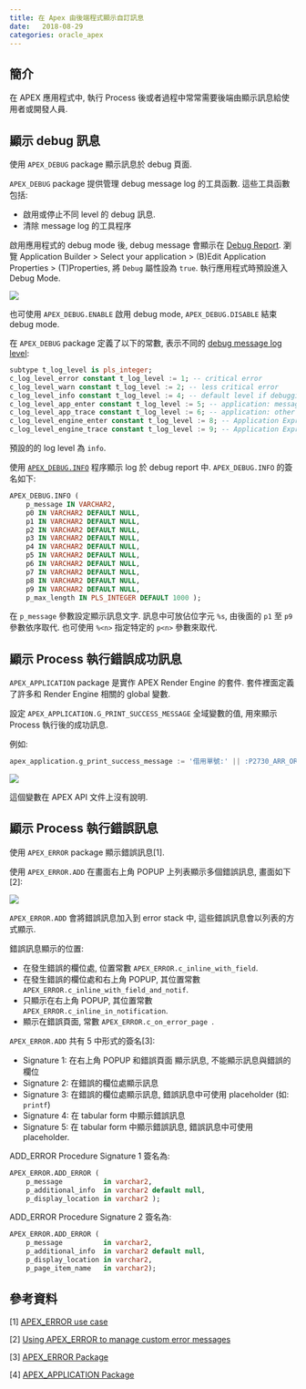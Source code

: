 ```yaml
---
title: 在 Apex 由後端程式顯示自訂訊息
date:   2018-08-29
categories: oracle_apex
---
```

  
  
 
## 簡介

在 APEX 應用程式中, 執行 Process 後或者過程中常常需要後端由顯示訊息給使用者或開發人員.

## 顯示 debug 訊息

使用 `APEX_DEBUG` package 顯示訊息於 debug 頁面.

`APEX_DEBUG` package 提供管理 debug message log 的工具函數. 這些工具函數包括: 
- 啟用或停止不同 level 的 debug 訊息.
- 清除 message log 的工具程序

啟用應用程式的 debug mode 後, debug message 會顯示在 [Debug Report](https://docs.oracle.com/database/121/HTMDB/debug_mode.htm#HTMDB28546). 瀏覽 Application Builder > Select your application > (B)Edit Application Properties > (T)Properties, 將 `Debug` 屬性設為 `true`. 執行應用程式時預設進入 Debug Mode. 

![]({{"/assets/img/180909/img02.jpg"}})

也可使用 `APEX_DEBUG.ENABLE` 啟用 debug mode, `APEX_DEBUG.DISABLE` 結束 debug mode. 

在 `APEX_DEBUG` package 定義了以下的常數, 表示不同的 [debug message log level](https://docs.oracle.com/database/121/AEAPI/apex_debug.htm#AEAPI29184):
```sql
subtype t_log_level is pls_integer; 
c_log_level_error constant t_log_level := 1; -- critical error 
c_log_level_warn constant t_log_level := 2; -- less critical error 
c_log_level_info constant t_log_level := 4; -- default level if debugging is enabled (for example, used by apex_application.debug) 
c_log_level_app_enter constant t_log_level := 5; -- application: messages when procedures/functions are entered 
c_log_level_app_trace constant t_log_level := 6; -- application: other messages within procedures/functions 
c_log_level_engine_enter constant t_log_level := 8; -- Application Express engine: messages when procedures/functions are entered 
c_log_level_engine_trace constant t_log_level := 9; -- Application Express engine: other messages within procedures/functions 
```

預設的的 log level 為 `info`.

使用 [`APEX_DEBUG.INFO`](https://docs.oracle.com/database/121/AEAPI/apex_debug.htm#AEAPI29204) 程序顯示 log 於 debug report 中. `APEX_DEBUG.INFO` 的簽名如下:
```sql
APEX_DEBUG.INFO ( 
    p_message IN VARCHAR2, 
    p0 IN VARCHAR2 DEFAULT NULL, 
    p1 IN VARCHAR2 DEFAULT NULL, 
    p2 IN VARCHAR2 DEFAULT NULL, 
    p3 IN VARCHAR2 DEFAULT NULL, 
    p4 IN VARCHAR2 DEFAULT NULL, 
    p5 IN VARCHAR2 DEFAULT NULL, 
    p6 IN VARCHAR2 DEFAULT NULL, 
    p7 IN VARCHAR2 DEFAULT NULL, 
    p8 IN VARCHAR2 DEFAULT NULL, 
    p9 IN VARCHAR2 DEFAULT NULL, 
    p_max_length IN PLS_INTEGER DEFAULT 1000 ); 
```

在 `p_message` 參數設定顯示訊息文字. 訊息中可放佔位字元 `%s`, 由後面的 `p1` 至 `p9` 參數依序取代. 也可使用 `%<n>` 指定特定的 `p<n>` 參數來取代.

## 顯示 Process 執行錯誤成功訊息

`APEX_APPLICATION` package 是實作 APEX Render Engine 的套件. 套件裡面定義了許多和 Render Engine 相關的 global 變數.

設定 `APEX_APPLICATION.G_PRINT_SUCCESS_MESSAGE` 全域變數的值, 用來顯示 Process 執行後的成功訊息.


例如:

```sql
apex_application.g_print_success_message := '借用單號:' || :P2730_ARR_ORDER_ID;
```
![]({{"/assets/img/180909/img03.jpg"}})

這個變數在 APEX API 文件上沒有說明.


## 顯示 Process 執行錯誤訊息
  
  
使用 `APEX_ERROR` package 顯示錯誤訊息[1].

使用 `APEX_ERROR.ADD` 在畫面右上角 POPUP 上列表顯示多個錯誤訊息, 畫面如下[2]:

![](https://rimblas.com/blog/wp-content/uploads/2013/10/apex_error-example.png)

`APEX_ERROR.ADD` 會將錯誤訊息加入到 error stack 中, 這些錯誤訊息會以列表的方式顯示.

錯誤訊息顯示的位置:
- 在發生錯誤的欄位處, 位置常數 `APEX_ERROR.c_inline_with_field`.
- 在發生錯誤的欄位處和右上角 POPUP, 其位置常數 `APEX_ERROR.c_inline_with_field_and_notif`.
- 只顯示在右上角 POPUP, 其位置常數 `APEX_ERROR.c_inline_in_notification`.
- 顯示在錯誤頁面, 常數 `APEX_ERROR.c_on_error_page `.

`APEX_ERROR.ADD` 共有 5 中形式的簽名[3]:
- Signature 1: 在右上角 POPUP 和錯誤頁面 顯示訊息, 不能顯示訊息與錯誤的欄位
- Signature 2: 在錯誤的欄位處顯示訊息
- Signature 3: 在錯誤的欄位處顯示訊息, 錯誤訊息中可使用 placeholder (如: `printf`)
- Signature 4: 在 tabular form 中顯示錯誤訊息
- Signature 5: 在 tabular form 中顯示錯誤訊息, 錯誤訊息中可使用 placeholder.

ADD_ERROR Procedure Signature 1 簽名為:
```sql
APEX_ERROR.ADD_ERROR (
    p_message          in varchar2,
    p_additional_info  in varchar2 default null,
    p_display_location in varchar2 );
```

ADD_ERROR Procedure Signature 2 簽名為:
```sql
APEX_ERROR.ADD_ERROR (
    p_message          in varchar2,
    p_additional_info  in varchar2 default null,
    p_display_location in varchar2,
    p_page_item_name   in varchar2);
```


## 參考資料

[1] [APEX_ERROR use case](https://rimblas.com/blog/2013/10/apex_error-use-case/)

[2] [Using APEX_ERROR to manage custom error messages](https://www.apex-at-work.com/2017/01/using-apexerror-to-manage-custom-error.html)  

[3] [APEX_ERROR Package](https://docs.oracle.com/database/121/AEAPI/apex_error.htm#AEAPI2217)

[4] [APEX_APPLICATION Package](https://docs.oracle.com/cd/E59726_01/doc.50/e39149/apex_app.htm#AEAPI216)